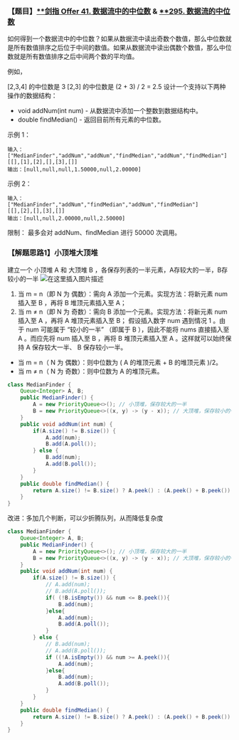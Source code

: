 ### 【题目】[**剑指 Offer 41. 数据流中的中位数](https://leetcode-cn.com/problems/shu-ju-liu-zhong-de-zhong-wei-shu-lcof/) & [**295. 数据流的中位数](https://leetcode-cn.com/problems/find-median-from-data-stream/)
如何得到一个数据流中的中位数？如果从数据流中读出奇数个数值，那么中位数就是所有数值排序之后位于中间的数值。如果从数据流中读出偶数个数值，那么中位数就是所有数值排序之后中间两个数的平均值。

例如，

[2,3,4] 的中位数是 3
[2,3] 的中位数是 (2 + 3) / 2 = 2.5
设计一个支持以下两种操作的数据结构：
- void addNum(int num) - 从数据流中添加一个整数到数据结构中。
- double findMedian() - 返回目前所有元素的中位数。

示例 1：

	输入：
	["MedianFinder","addNum","addNum","findMedian","addNum","findMedian"]
	[[],[1],[2],[],[3],[]]
	输出：[null,null,null,1.50000,null,2.00000]
示例 2：

	输入：
	["MedianFinder","addNum","findMedian","addNum","findMedian"]
	[[],[2],[],[3],[]]
	输出：[null,null,2.00000,null,2.50000]

限制：
最多会对 addNum、findMedian 进行 50000 次调用。

### 【解题思路1】小顶堆大顶堆
建立一个 小顶堆 A 和 大顶堆 B ，各保存列表的一半元素，A存较大的一半，B存较小的一半
![在这里插入图片描述](https://img-blog.csdnimg.cn/20200924222343700.png?x-oss-process=image/watermark,type_ZmFuZ3poZW5naGVpdGk,shadow_10,text_aHR0cHM6Ly9ibG9nLmNzZG4ubmV0L1h1bkNpeQ==,size_16,color_FFFFFF,t_70#pic_center)
1. 当 m = n（即 N 为 偶数）：需向 A 添加一个元素。实现方法：将新元素 num 插入至 B ，再将 B 堆顶元素插入至 A；
2. 当 m ≠ n（即 N 为 奇数）：需向 B 添加一个元素。实现方法：将新元素 num 插入至 A ，再将 A 堆顶元素插入至 B；
假设插入数字 num 遇到情况 1 。由于 num 可能属于 “较小的一半” （即属于 B ），因此不能将 nums 直接插入至 A 。而应先将 num 插入至 B ，再将 B 堆顶元素插入至 A 。这样就可以始终保持 A 保存较大一半、 B 保存较小一半。

- 当 m = n（ N 为 偶数）：则中位数为 ( A 的堆顶元素 + B 的堆顶元素 )/2。
- 当 m ≠ n（ N 为 奇数）：则中位数为 A 的堆顶元素。

```java
class MedianFinder {
    Queue<Integer> A, B;
    public MedianFinder() {
        A = new PriorityQueue<>(); // 小顶堆，保存较大的一半
        B = new PriorityQueue<>((x, y) -> (y - x)); // 大顶堆，保存较小的一半
    }
    public void addNum(int num) {
        if(A.size() != B.size()) {
            A.add(num);
            B.add(A.poll());
        } else {
            B.add(num);
            A.add(B.poll());
        }
    }
    public double findMedian() {
        return A.size() != B.size() ? A.peek() : (A.peek() + B.peek()) / 2.0;
    }
}
```

改进：多加几个判断，可以少折腾队列，从而降低复杂度
```java
class MedianFinder {
    Queue<Integer> A, B;
    public MedianFinder() {
        A = new PriorityQueue<>(); // 小顶堆，保存较大的一半
        B = new PriorityQueue<>((x, y) -> (y - x)); // 大顶堆，保存较小的一半
    }
    public void addNum(int num) {
        if(A.size() != B.size()) {
            // A.add(num);
            // B.add(A.poll());
            if( (!B.isEmpty()) && num <= B.peek()){
                B.add(num);
            }else{
                A.add(num);
                B.add(A.poll());
            }
        } else {
            // B.add(num);
            // A.add(B.poll());
            if ((!A.isEmpty()) && num >= A.peek()){
                A.add(num);
            }else{
                B.add(num);
                A.add(B.poll());
            }
        }
    }
    public double findMedian() {
        return A.size() != B.size() ? A.peek() : (A.peek() + B.peek()) / 2.0;
    }
}
```